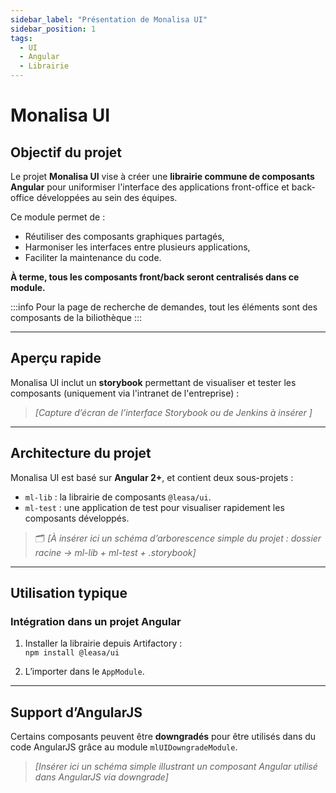 ```yaml
---
sidebar_label: "Présentation de Monalisa UI"
sidebar_position: 1
tags:
  - UI
  - Angular
  - Librairie
---
```


# Monalisa UI

## Objectif du projet

Le projet **Monalisa UI** vise à créer une **librairie commune de composants Angular** pour uniformiser l'interface des applications front-office et back-office développées au sein des équipes.

Ce module permet de :

- Réutiliser des composants graphiques partagés,
- Harmoniser les interfaces entre plusieurs applications,
- Faciliter la maintenance du code.

**À terme, tous les composants front/back seront centralisés dans ce module.**

:::info
Pour la page de recherche de demandes, tout les éléments sont des composants de la biliothèque
:::

---

## Aperçu rapide

Monalisa UI inclut un **storybook** permettant de visualiser et tester les composants (uniquement via l'intranet de l'entreprise) :

> _[Capture d’écran de l’interface Storybook ou de Jenkins à insérer ]_

---

## Architecture du projet

Monalisa UI est basé sur **Angular 2+**, et contient deux sous-projets :

- `ml-lib` : la librairie de composants `@leasa/ui`.
- `ml-test` : une application de test pour visualiser rapidement les composants développés.

> 🗂️ _[À insérer ici un schéma d’arborescence simple du projet : dossier racine → ml-lib + ml-test + .storybook]_  

---

## Utilisation typique


### Intégration dans un projet Angular

1. Installer la librairie depuis Artifactory :  
   `npm install @leasa/ui`

2. L’importer dans le `AppModule`.

---

## Support d’AngularJS

Certains composants peuvent être **downgradés** pour être utilisés dans du code AngularJS grâce au module `mlUIDowngradeModule`.

> _[Insérer ici un schéma simple illustrant un composant Angular utilisé dans AngularJS via downgrade]_  
